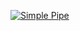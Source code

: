 [![Simple Pipe](https://github.com/ramurd542/greetings-add/actions/workflows/pipeline.yml/badge.svg)](https://github.com/ramurd542/greetings-add/actions/workflows/pipeline.yml)
